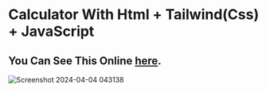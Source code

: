 # Calculator With Html + Tailwind(Css) + JavaScript
## You Can See This Online [here](https://mmdrezakz.github.io/calculator/).
![Screenshot 2024-04-04 043138](https://github.com/mmdrezakz/calculator/assets/155852540/c032c2d2-5b4d-4eb2-aefe-3b47f21c9621)
